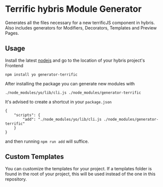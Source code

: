 # Terrific hybris Module Generator

Generates all the files necessary for a new terrificJS component in hybris. Also includes generators for Modifiers, Decorators, Templates and Preview Pages.

## Usage

Install the latest [nodejs](http://nodejs.org) and go to the location of your hybris project's Frontend

```
npm install yo generator-terrific
```

After installing the package you can generate new modules with

```
./node_modules/yo/lib/cli.js ./node_modules/generator-terrific
```

It's advised to create a shortcut in your `package.json`

```
{
    "scripts": {
        "add": "./node_modules/yo/lib/cli.js ./node_modules/generator-terrific"
    }
}
```

and then running `npm run add` will suffice.

## Custom Templates

You can customize the templates for your project. If a templates folder is found in the root of your project, this will be used instead of the one in this repository.

